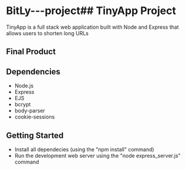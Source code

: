 # BitLy---project## TinyApp Project

TinyApp is a full stack web application built with Node and Express that allows users to shorten long URLs

## Final Product


## Dependencies

- Node.js
- Express
- EJS
- bcrypt
- body-parser
- cookie-sessions

## Getting Started

- Install all dependecies (using the "npm install" command)
- Run the development web server using the "node express_server.js" command
